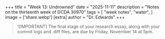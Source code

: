 +++
title = "Week 13: Undrowned"
date = "2025-11-11"
description = "Notes on the thirteenth week of DCDA 30970"
tags = [
    "week notes",
    "water",
]
image = ['share.webp']
[extra]
  author = "Dr. Edwards"
+++




> ![IMPORTANT]
> The final stage of your research essay, along with your commit logs and .diff files, are due by Friday, November 14 at 5pm. 